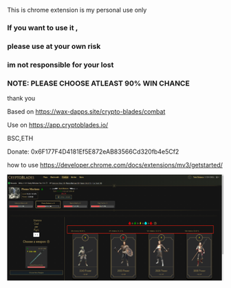 This is chrome extension is my personal use only

### If you want to use it ,
### please use at your own risk
### im not responsible for your lost


### NOTE: PLEASE CHOOSE ATLEAST 90% WIN CHANCE

thank you

Based on https://wax-dapps.site/crypto-blades/combat

Use on https://app.cryptoblades.io/


BSC,ETH

Donate: 0x6F177F4D4181Ef5E872eAB83566Cd320fb4e5Cf2


how to use https://developer.chrome.com/docs/extensions/mv3/getstarted/




![Sample Image](https://raw.githubusercontent.com/argiegaviola17/crypto_blades_fight_simulator/main/sample.png)
